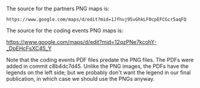 The source for the partners PNG maps is:

    https://www.google.com/maps/d/edit?mid=1Jfhvj95vGhkLF0cpEFCGcr5aqFQ

The source for the coding events PNG maps is:

  https://www.google.com/maps/d/edit?mid=12qzPNe7kcohY-_DpEHcFsXC45_Y

Note that the coding events PDF files predate the PNG files.  The PDFs
were added in commit c8b4dc7d45.  Unlike the PNG images, the PDFs have
the legends on the left side; but we probably don't want the legend in
our final publication, in which case we should use the PNGs anyway.
